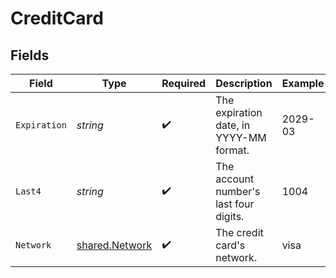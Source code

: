 # CreditCard


## Fields

| Field                                                   | Type                                                    | Required                                                | Description                                             | Example                                                 |
| ------------------------------------------------------- | ------------------------------------------------------- | ------------------------------------------------------- | ------------------------------------------------------- | ------------------------------------------------------- |
| `Expiration`                                            | *string*                                                | :heavy_check_mark:                                      | The expiration date, in YYYY-MM format.                 | 2029-03                                                 |
| `Last4`                                                 | *string*                                                | :heavy_check_mark:                                      | The account number's last four digits.                  | 1004                                                    |
| `Network`                                               | [shared.Network](../../../pkg/models/shared/network.md) | :heavy_check_mark:                                      | The credit card's network.                              | visa                                                    |